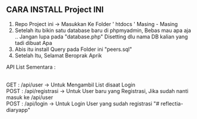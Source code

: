 ## CARA INSTALL Project INI

1. Repo Project ini -> Masukkan Ke Folder ' htdocs ' Masing - Masing
2. Setelah itu bikin satu database baru di phpmyadmin, Bebas mau apa aja .. Jangan lupa pada "database.php" Disetting dlu nama DB kalian yang tadi dibuat Apa
3. Abis itu install Query pada Folder ini "peers.sql" 
4. Setelah Itu, Selamat Beroprak Aprik




API List Sementara : <br/> <br/>

GET : /api/user  -> Untuk Mengambil List disaat Login <br/>
POST : /api/registrasi -> Untuk User baru yang Registrasi, Jika sudah nanti masuk ke /api/user <br/>
POST : /api/login -> Untuk Login User yang sudah registrasi
"# reflectia-diaryapp" 
